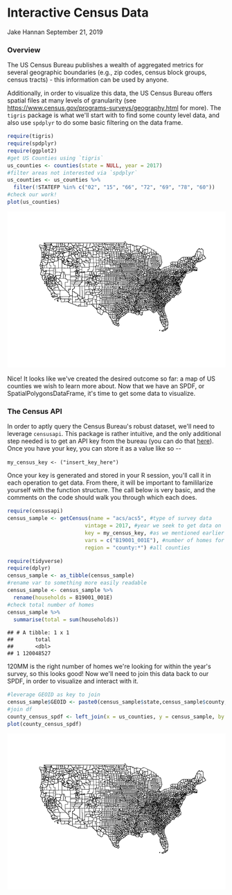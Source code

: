 Interactive Census Data
================
Jake Hannan
September 21, 2019

### Overview

The US Census Bureau publishes a wealth of aggregated metrics for several geographic boundaries (e.g., zip codes, census block groups, census tracts) - this information can be used by anyone.

Additionally, in order to visualize this data, the US Census Bureau offers spatial files at many levels of granularity (see <https://www.census.gov/programs-surveys/geography.html> for more). The `tigris` package is what we'll start with to find some county level data, and also use `spdplyr` to do some basic filtering on the data frame.

``` r
require(tigris)
require(spdplyr)
require(ggplot2)
#get US Counties using `tigris`
us_counties <- counties(state = NULL, year = 2017)
#filter areas not interested via `spdplyr`
us_counties <- us_counties %>%
  filter(!STATEFP %in% c("02", "15", "66", "72", "69", "78", "60"))
#check our work!
plot(us_counties)
```

![](hello_world_files/figure-markdown_github/unnamed-chunk-1-1.png)

Nice! It looks like we've created the desired outcome so far: a map of US counties we wish to learn more about. Now that we have an SPDF, or SpatialPolygonsDataFrame, it's time to get some data to visualize.

### The Census API

In order to aptly query the Census Bureau's robust dataset, we'll need to leverage `censusapi`. This package is rather intuitive, and the only additional step needed is to get an API key from the bureau (you can do that [here](https://api.census.gov/data/key_signup.html)). Once you have your key, you can store it as a value like so --

`my_census_key <- ("insert_key_here")`

Once your key is generated and stored in your R session, you'll call it in each operation to get data. From there, it will be important to famililarize yourself with the function structure. The call below is very basic, and the comments on the code should walk you through which each does.

``` r
require(censusapi)
census_sample <- getCensus(name = "acs/acs5", #type of survey data
                         vintage = 2017, #year we seek to get data on
                         key = my_census_key, #as we mentioned earlier
                         vars = c("B19001_001E"), #number of homes for this sample
                         region = "county:*") #all counties
```

``` r
require(tidyverse)
require(dplyr)
census_sample <- as_tibble(census_sample)
#rename var to something more easily readable
census_sample <- census_sample %>%
  rename(households = B19001_001E)
#check total number of homes
census_sample %>%
  summarise(total = sum(households))
```

    ## # A tibble: 1 x 1
    ##       total
    ##       <dbl>
    ## 1 120048527

120MM is the right number of homes we're looking for within the year's survey, so this looks good! Now we'll need to join this data back to our SPDF, in order to visualize and interact with it.

``` r
#leverage GEOID as key to join
census_sample$GEOID <- paste0(census_sample$state,census_sample$county, sep="")
#join df
county_census_spdf <- left_join(x = us_counties, y = census_sample, by = "GEOID")
plot(county_census_spdf)
```

![](hello_world_files/figure-markdown_github/unnamed-chunk-4-1.png)
